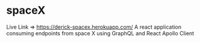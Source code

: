# spaceX

Live Link => https://derick-spacex.herokuapp.com/
A react application consuming endpoints from space X using GraphQL and React Apollo Client
